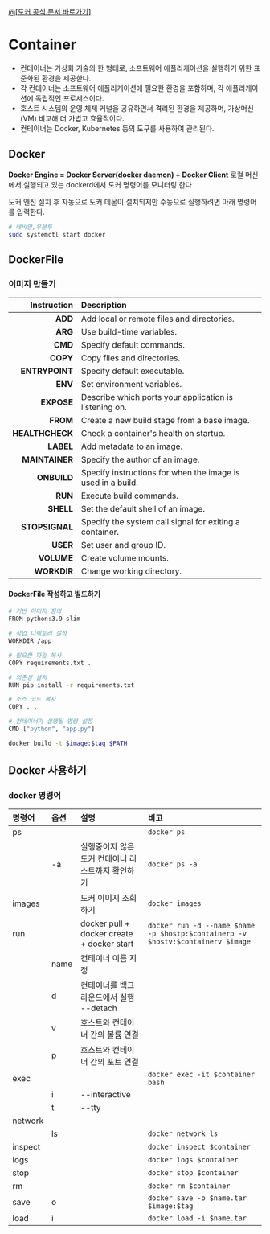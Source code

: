<a href="https://docs.docker.com/guides/docker-concepts/the-basics/what-is-a-container/" target="_blank">@[도커 공식 문서 바로가기]</a>
# Container
* 컨테이너는 가상화 기술의 한 형태로, 소프트웨어 애플리케이션을 실행하기 위한 표준화된 환경을 제공한다.
* 각 컨테이너는 소프트웨어 애플리케이션에 필요한 환경을 포함하며, 각 애플리케이션에 독립적인 프로세스이다.
* 호스트 시스템의 운영 체제 커널을 공유하면서 격리된 환경을 제공하며, 가상머신(VM) 비교해 더 가볍고 효율적이다. 
* 컨테이너는 Docker, Kubernetes 등의 도구를 사용하여 관리된다.

## Docker
**Docker Engine = Docker Server(docker daemon) + Docker Client**
로컬 머신에서 실행되고 있는 dockerd에서 도커 명령어를 모니터링 한다


도커 엔진 설치 후 자동으로 도커 데몬이 설치되지만 수동으로 실행하려면 아래 명령어를 입력한다.
```sh
# 데비안,우분투
sudo systemctl start docker
```

## DockerFile
### 이미지 만들기
| Instruction  | Description |
|---:|:---|
|**ADD**| Add local or remote files and directories.  |
|**ARG**|Use build-time variables.|
|**CMD**|Specify default commands.|
|**COPY**|Copy files and directories.|
|**ENTRYPOINT**|Specify default executable.|
|**ENV**|Set environment variables.|
|**EXPOSE**|Describe which ports your application is listening on.|
|**FROM**|Create a new build stage from a base image.|
|**HEALTHCHECK**|Check a container's health on startup.|
|**LABEL**|Add metadata to an image.|
|**MAINTAINER**|Specify the author of an image.|
|**ONBUILD**|Specify instructions for when the image is used in a build.|
|**RUN**|Execute build commands.|
|**SHELL**|Set the default shell of an image.|
|**STOPSIGNAL**|Specify the system call signal for exiting a container.|
|**USER**|Set user and group ID.|
|**VOLUME**|Create volume mounts.|
|**WORKDIR**|Change working directory.|

#### DockerFile 작성하고 빌드하기
```sh
# 기반 이미지 정의
FROM python:3.9-slim

# 작업 디렉토리 설정
WORKDIR /app

# 필요한 파일 복사
COPY requirements.txt .

# 의존성 설치
RUN pip install -r requirements.txt

# 소스 코드 복사
COPY . .

# 컨테이너가 실행될 명령 설정
CMD ["python", "app.py"]
```

```sh
docker build -t $image:$tag $PATH
```


## Docker 사용하기
### docker 명령어
|명령어|옵션|설명|비고|
|:---------|:---|:---|:-------------|
|ps| ||```docker ps```|
||-a|실행중이지 않은 도커 컨테이너 리스트까지 확인하기|```docker ps -a```|
|images||도커 이미지 조회하기|```docker images```|
|run||docker pull + docker create + docker start|```docker run -d --name $name -p $hostp:$containerp -v $hostv:$containerv $image```|
||name|컨테이너 이름 지정||
||d|컨테이너를 백그라운드에서 실행 --detach||
||v|호스트와 컨테이너 간의 볼륨 연결||
||p|호스트와 컨테이너 간의 포트 연결||
|exec|||```docker exec -it $container bash```|
||i|--interactive||
||t|--tty||
|network||||
||ls||```docker network ls```|
|inspect|||```docker inspect $container```|
|logs|||```docker logs $container```|
|stop|||```docker stop $container```|
|rm|||```docker rm $container```|
|save|o||```docker save -o $name.tar $image:$tag```|
|load|i||```docker load -i $name.tar```|
